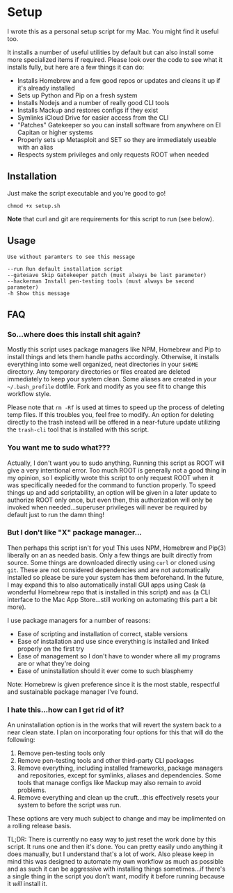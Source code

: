 # Setup

I wrote this as a personal setup script for my Mac. You might find it useful too.

It installs a number of useful utilities by default but can also install some more specialized items if required. Please look over the code to see what it installs fully, but here are a few things it can do: 

* Installs Homebrew and a few good repos or updates and cleans it up if it's already installed
* Sets up Python and Pip on a fresh system
* Installs Nodejs and a number of really good CLI tools
* Installs Mackup and restores configs if they exist
* Symlinks iCloud Drive for easier access from the CLI
* "Patches" Gatekeeper so you can install software from anywhere on El Capitan or higher systems
* Properly sets up Metasploit and SET so they are immediately useable with an alias
* Respects system privileges and only requests ROOT when needed

## Installation 

Just make the script executable and you're good to go!

```
chmod +x setup.sh
```

**Note** that curl and git are requirements for this script to run (see below). 

## Usage

```
Use without paramters to see this message

--run Run default installation script
--gatesave Skip Gatekeeper patch (must always be last parameter)
--hackerman Install pen-testing tools (must always be second parameter)
-h Show this message
```

## FAQ

### So...where does this install shit again?

Mostly this script uses package managers like NPM, Homebrew and Pip to install things and lets them handle paths accordingly. Otherwise, it installs everything into some well organized, neat directories in your `$HOME` directory. Any temporary directories or files created are deleted immediately to keep your system clean. Some aliases are created in your `~/.bash_profile` dotfile. Fork and modify as you see fit to change this workflow style. 

Please note that `rm -Rf` is used at times to speed up the process of deleting temp files. If this troubles you, feel free to modify. An option for deleting directly to the trash instead will be offered in a near-future update utilizing the `trash-cli` tool that is installed with this script. 

### You want me to sudo what???

Actually, I don't want you to sudo anything. Running this script as ROOT will give a very intentional error. Too much ROOT is generally not a good thing in my opinion, so I explicitly wrote this script to only request ROOT when it was specifically needed for the command to function properly. To speed things up and add scriptability, an option will be given in a later update to authorize ROOT only once, but even then, this authorization will only be invoked when needed...superuser privileges will never be required by default just to run the damn thing!

### But I don't like "X" package manager...

Then perhaps this script isn't for you! This uses NPM, Homebrew and Pip(3) liberally on an as needed basis. Only a few things are built directly from source. Some things are downloaded directly using `curl` or cloned using `git`. These are not considered dependencies and are not automatically installed so please be sure your system has them beforehand. In the future, I may expand this to also automatically install GUI apps using Cask (a wonderful Homebrew repo that is installed in this script) and `mas` (a CLI interface to the Mac App Store...still working on automating this part a bit more). 

I use package managers for a number of reasons:

* Ease of scripting and installation of correct, stable versions
* Ease of installation and use since everything is installed and linked properly on the first try
* Ease of management so I don't have to wonder where all my programs are or what they're doing
* Ease of uninstallation should it ever come to such blasphemy

Note: Homebrew is given preference since it is the most stable, respectful and sustainable package manager I've found. 

### I hate this...how can I get rid of it?

An uninstallation option is in the works that will revert the system back to a near clean state. I plan on incorporating four options for this that will do the following:

1. Remove pen-testing tools only
2. Remove pen-testing tools and other third-party CLI packages 
3. Remove everything, including installed frameworks, package managers and repositories, except for symlinks, aliases and dependencies. Some tools that manage configs like Mackup may also remain to avoid problems. 
4. Remove everything and clean up the cruft...this effectively resets your system to before the script was run.  

These options are very much subject to change and may be implimented on a rolling release basis. 

TL;DR: There is currently no easy way to just reset the work done by this script. It runs one and then it's done. You can pretty easily undo anything it does manually, but I understand that's a lot of work. Also please keep in mind this was designed to automate my own workflow as much as possible and as such it can be aggressive with installing things sometimes...if there's a single thing in the script you don't want, modify it before running because it *will* install it. 